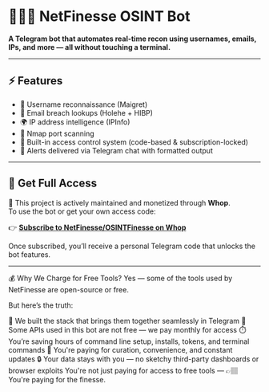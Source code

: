# 🕵🏽‍♀️ NetFinesse OSINT Bot

**A Telegram bot that automates real-time recon using usernames, emails, IPs, and more — all without touching a terminal.**

---

## ⚡️ Features

- 🔎 Username reconnaissance (Maigret)
- 📧 Email breach lookups (Holehe + HIBP)
- 🌍 IP address intelligence (IPInfo)
- 📡 Nmap port scanning 
- 🧠 Built-in access control system (code-based & subscription-locked)
- 📲 Alerts delivered via Telegram chat with formatted output

---

## 🚀 Get Full Access

🛑 This project is actively maintained and monetized through **Whop**.  
To use the bot or get your own access code:

👉 [**Subscribe to NetFinesse/OSINTFinesse on Whop**](https://whop.com/checkout/plan_rNWns1D2xFhCH?d2c=true)

Once subscribed, you’ll receive a personal Telegram code that unlocks the bot features.

---
💰 Why We Charge for Free Tools?
Yes — some of the tools used by NetFinesse are open-source or free.

But here’s the truth:

🔧 We built the stack that brings them together seamlessly in Telegram
💸 Some APIs used in this bot are not free — we pay monthly for access
⏱️ You’re saving hours of command line setup, installs, tokens, and terminal commands
🧠 You're paying for curation, convenience, and constant updates
🔒 Your data stays with you — no sketchy third-party dashboards or browser exploits
You're not just paying for access to free tools —
👉🏽 You're paying for the finesse.
